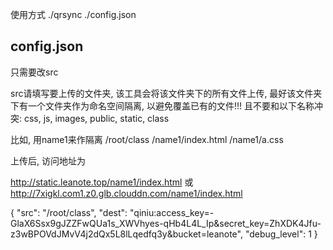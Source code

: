 使用方式
./qrsync ./config.json

## config.json

只需要改src

src请填写要上传的文件夹, 该工具会将该文件夹下的所有文件上传, 最好该文件夹下有一个文件夹作为命名空间隔离, 以避免覆盖已有的文件!!! 且不要和以下名称冲突: css, js, images, public, static, class

比如, 用name1来作隔离
/root/class
        /name1/index.html
        /name1/a.css

上传后, 访问地址为

http://static.leanote.top/name1/index.html
或 http://7xigkl.com1.z0.glb.clouddn.com/name1/index.html

{
    "src":          "/root/class",
    "dest":         "qiniu:access_key=-GlaX6Ssx9gJZZFwQUa1s_XWVhyes-qHb4L4L_Ip&secret_key=ZhXDK4Jfu-z3wBPOVdJMvV4j2dQx5L8lLqedfq3y&bucket=leanote",
    "debug_level":  1
}
